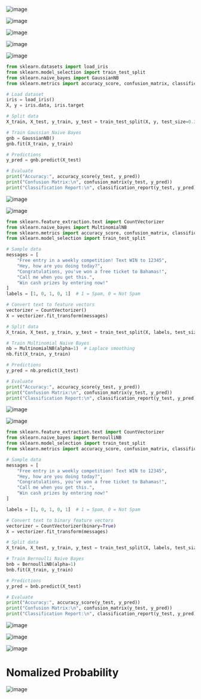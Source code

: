 ![image](https://github.com/user-attachments/assets/72f14bf8-f99a-4c3b-9dfd-a0c0b5ce6cbd)

![image](https://github.com/user-attachments/assets/88fd622c-2fd8-41bc-9be7-a3e15155ac15)

![image](https://github.com/user-attachments/assets/7aca2674-f304-4c14-ab6b-cb1d1e3a9b97)

![image](https://github.com/user-attachments/assets/cc27dfff-fbf9-4b8f-9d4e-2a13446a9af7)

![image](https://github.com/user-attachments/assets/de439a19-b36a-4acb-91ce-8cf326be5aae)

```python
from sklearn.datasets import load_iris
from sklearn.model_selection import train_test_split
from sklearn.naive_bayes import GaussianNB
from sklearn.metrics import accuracy_score, confusion_matrix, classification_report

# Load dataset
iris = load_iris()
X, y = iris.data, iris.target

# Split data
X_train, X_test, y_train, y_test = train_test_split(X, y, test_size=0.3, random_state=42)

# Train Gaussian Naive Bayes
gnb = GaussianNB()
gnb.fit(X_train, y_train)

# Predictions
y_pred = gnb.predict(X_test)

# Evaluate
print("Accuracy:", accuracy_score(y_test, y_pred))
print("Confusion Matrix:\n", confusion_matrix(y_test, y_pred))
print("Classification Report:\n", classification_report(y_test, y_pred))
```
![image](https://github.com/user-attachments/assets/dc4542d6-e535-49fe-9f37-cb0a003b74e3)

![image](https://github.com/user-attachments/assets/e2998c26-54f2-4dda-9644-74c716a5c5c4)

```python
from sklearn.feature_extraction.text import CountVectorizer
from sklearn.naive_bayes import MultinomialNB
from sklearn.metrics import accuracy_score, confusion_matrix, classification_report
from sklearn.model_selection import train_test_split

# Sample data
messages = [
    "Free entry in a weekly competition! Text WIN to 12345",
    "Hey, how are you doing today?",
    "Congratulations, you've won a free ticket to Bahamas!",
    "Call me when you get this.",
    "Win cash prizes by entering now!"
]
labels = [1, 0, 1, 0, 1]  # 1 = Spam, 0 = Not Spam

# Convert text to feature vectors
vectorizer = CountVectorizer()
X = vectorizer.fit_transform(messages)

# Split data
X_train, X_test, y_train, y_test = train_test_split(X, labels, test_size=0.3, random_state=42)

# Train Multinomial Naive Bayes
nb = MultinomialNB(alpha=1)  # Laplace smoothing
nb.fit(X_train, y_train)

# Predictions
y_pred = nb.predict(X_test)

# Evaluate
print("Accuracy:", accuracy_score(y_test, y_pred))
print("Confusion Matrix:\n", confusion_matrix(y_test, y_pred))
print("Classification Report:\n", classification_report(y_test, y_pred))
```
![image](https://github.com/user-attachments/assets/fc0e27ce-5eae-4734-a4c3-acebfa942d79)

![image](https://github.com/user-attachments/assets/bc3fee8e-00bc-40d1-afef-8e52dfab43cc)

```python
from sklearn.feature_extraction.text import CountVectorizer
from sklearn.naive_bayes import BernoulliNB
from sklearn.model_selection import train_test_split
from sklearn.metrics import accuracy_score, confusion_matrix, classification_report

# Sample data
messages = [
    "Free entry in a weekly competition! Text WIN to 12345",
    "Hey, how are you doing today?",
    "Congratulations, you've won a free ticket to Bahamas!",
    "Call me when you get this.",
    "Win cash prizes by entering now!"
]

labels = [1, 0, 1, 0, 1]  # 1 = Spam, 0 = Not Spam

# Convert text to binary feature vectors
vectorizer = CountVectorizer(binary=True)
X = vectorizer.fit_transform(messages)

# Split data
X_train, X_test, y_train, y_test = train_test_split(X, labels, test_size=0.3, random_state=42)

# Train Bernoulli Naive Bayes
bnb = BernoulliNB(alpha=1)
bnb.fit(X_train, y_train)

# Predictions
y_pred = bnb.predict(X_test)

# Evaluate
print("Accuracy:", accuracy_score(y_test, y_pred))
print("Confusion Matrix:\n", confusion_matrix(y_test, y_pred))
print("Classification Report:\n", classification_report(y_test, y_pred))
```
![image](https://github.com/user-attachments/assets/b0a2c203-b0d5-4e17-9d82-92849f13e97c)

![image](https://github.com/user-attachments/assets/4b33eedb-4c1c-4649-8746-e2789b35b824)

![image](https://github.com/user-attachments/assets/6f9178cb-9c73-4d93-b72a-c176bce348f9)

# Nomalized Probability

![image](https://github.com/user-attachments/assets/27a0a1e6-5ef5-40e2-9874-b588363f0d14)






